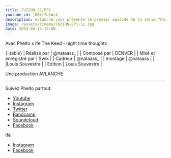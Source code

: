 ```yaml
---
title: FUZION S1/EP1
youtube_id: jOBftTqkWz4
description: Avlanche vous présente le premier épisode de la série "FUZION" Un concept original qui a pour but de faire rencontrer deux artistes dans un home studio et laisser la magie opérer...
image: /assets/cinema/FUZION-EP1-S1.jpg
date: 2019-04-13 17:00
---
```

Avec             Phelto x Ifè The Keed
    -  night time thoughts

{:.table}
| Réalisé par | @nataass_ |
| Composé par | DENVER |
| Mixé et enregistré par       | Swik |
| Cadreur                        | @nataass_ |
| montage             | @nataass |
|                                 |Louis Souvestre |
| Edition                    | Louis Souvestre |

Une production      AVLANCHE 

----

Suivez Phelto partout:  


* [Youtube](https://www.youtube.com/channel/UCSrg8YPpUJDNNVL1RxadCFw)
* [Instagram ](https://www.instagram.com/pheltosaure/)
* [Twitter](https://twitter.com/pheltosaure)
* [Bandcamp](https://phelto.bandcamp.com/)
* [Soundcloud](https://soundcloud.com/pheltoz)
* [Facebook](https://www.facebook.com/pheltosaure/)

Ifè


* [Instagram ](https://www.instagram.com/0rangevelours/)
* [Facebook](https://www.facebook.com/tagutetbizu/)

